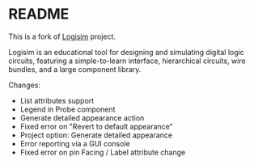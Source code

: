 README
======

This is a fork of [Logisim](http://ozark.hendrix.edu/~burch/logisim/) project.

Logisim is an educational tool for designing and simulating digital logic circuits, featuring a simple-to-learn interface, hierarchical circuits, wire bundles, and a large component library.

Changes:

 * List attributes support
 * Legend in Probe component
 * Generate detailed appearance action
 * Fixed error on "Revert to default appearance"
 * Project option: Generate detailed appearance
 * Error reporting via a GUI console
 * Fixed error on pin Facing / Label attribute change
